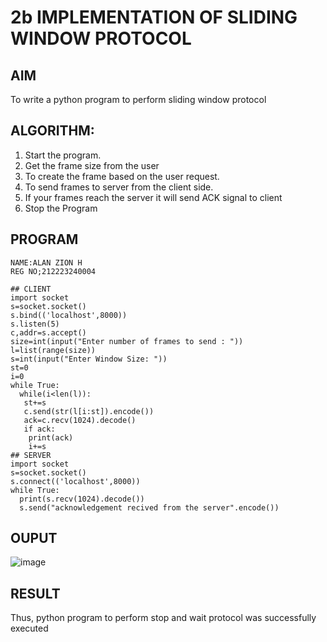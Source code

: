 # 2b IMPLEMENTATION OF SLIDING WINDOW PROTOCOL
## AIM
 To write a python program to perform sliding window protocol
## ALGORITHM:
1. Start the program.
2. Get the frame size from the user
3. To create the frame based on the user request.
4. To send frames to server from the client side.
5. If your frames reach the server it will send ACK signal to client
6. Stop the Program
## PROGRAM
```
NAME:ALAN ZION H
REG NO;212223240004

## CLIENT
import socket
s=socket.socket()
s.bind(('localhost',8000))
s.listen(5)
c,addr=s.accept()
size=int(input("Enter number of frames to send : "))
l=list(range(size))
s=int(input("Enter Window Size: "))
st=0
i=0
while True:
  while(i<len(l)):
   st+=s
   c.send(str(l[i:st]).encode())
   ack=c.recv(1024).decode()
   if ack:
    print(ack)
    i+=s
## SERVER
import socket
s=socket.socket()
s.connect(('localhost',8000))
while True:
  print(s.recv(1024).decode())
  s.send("acknowledgement recived from the server".encode())

```
## OUPUT
![image](https://github.com/user-attachments/assets/99491d78-44ce-4d25-be4e-e575e4bb8ace)


## RESULT
Thus, python program to perform stop and wait protocol was successfully executed

